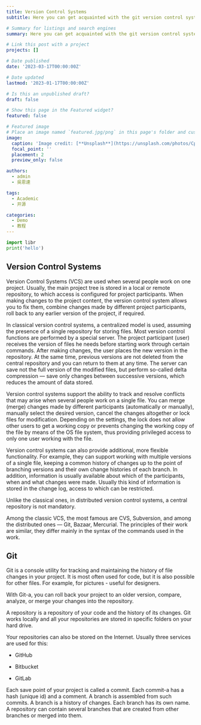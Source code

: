 ```yaml
---
title: Version Control Systems
subtitle: Here you can get acquainted with the git version control system. Here is the necessary information for working with git

# Summary for listings and search engines
summary: Here you can get acquainted with the git version control system. Here is the necessary information for working with git

# Link this post with a project
projects: []

# Date published
date: '2023-03-17T00:00:00Z'

# Date updated
lastmod: '2023-01-17T00:00:00Z'

# Is this an unpublished draft?
draft: false

# Show this page in the Featured widget?
featured: false

# Featured image
# Place an image named `featured.jpg/png` in this page's folder and customize its options here.
image:
  caption: 'Image credit: [**Unsplash**](https://unsplash.com/photos/CpkOjOcXdUY)'
  focal_point: ''
  placement: 2
  preview_only: false

authors:
  - admin
  - 吳恩達

tags:
  - Academic
  - 开源

categories:
  - Demo
  - 教程
---
```


```python
import libr
print('hello')
```

## Version Control Systems

Version Control Systems (VCS) are used when several people work on one project. Usually, the main project tree is stored in a local or remote repository, to which access is configured for project participants. When making changes to the project content, the version control system allows you to fix them, combine changes made by different project participants, roll back to any earlier version of the project, if required.

In classical version control systems, a centralized model is used, assuming the presence of a single repository for storing files. Most version control functions are performed by a special server. The project participant (user) receives the version of files he needs before starting work through certain commands. After making changes, the user places the new version in the repository. At the same time, previous versions are not deleted from the central repository and you can return to them at any time. The server can save not the full version of the modified files, but perform so-called delta compression — save only changes between successive versions, which reduces the amount of data stored.

Version control systems support the ability to track and resolve conflicts that may arise when several people work on a single file. You can merge (merge) changes made by different participants (automatically or manually), manually select the desired version, cancel the changes altogether or lock files for modification. Depending on the settings, the lock does not allow other users to get a working copy or prevents changing the working copy of the file by means of the OS file system, thus providing privileged access to only one user working with the file.

Version control systems can also provide additional, more flexible functionality. For example, they can support working with multiple versions of a single file, keeping a common history of changes up to the point of branching versions and their own change histories of each branch. In addition, information is usually available about which of the participants, when and what changes were made. Usually this kind of information is stored in the change log, access to which can be restricted.

Unlike the classical ones, in distributed version control systems, a central repository is not mandatory.

Among the classic VCS, the most famous are CVS, Subversion, and among the distributed ones — Git, Bazaar, Mercurial. The principles of their work are similar, they differ mainly in the syntax of the commands used in the work. 

## Git 

Git is a console utility for tracking and maintaining the history of file changes in your project. It is most often used for code, but it is also possible for other files. For example, for pictures - useful for designers.

With Git-a, you can roll back your project to an older version, compare, analyze, or merge your changes into the repository.

A repository is a repository of your code and the history of its changes. Git works locally and all your repositories are stored in specific folders on your hard drive.

Your repositories can also be stored on the Internet. Usually three services are used for this:

- GitHub

- Bitbucket

- GitLab

Each save point of your project is called a commit. Each commit-a has a hash (unique id) and a comment. A branch is assembled from such commits. A branch is a history of changes. Each branch has its own name. A repository can contain several branches that are created from other branches or merged into them.





